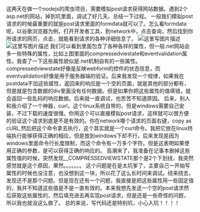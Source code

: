 这两天在做一个nodejs的爬虫项目，需要模拟post请求获得网站数据。遇到2个asp.net的网站，掉到坑里面，调试了好几天。总结一下过程。
一般我们模拟post请求的时候最重要的就是post请求里面的formdata就可以了。怎么看formdata呢，以谷歌浏览器为例，打开开发者工具，到network中，点击查询，然后找到你所请求的网页，点击，就能看到请求的各种详细信息了。
![这里写图片描述](http://img.blog.csdn.net/20160425164929447)
![这里写图片描述](http://img.blog.csdn.net/20160425164913259)
我们可以看到里面包含了各种各样的属性，但一般.net网站会多一些特殊的属性，比如上图里面的compressedviestate和eventvalidation属性。我查了一下这些属性貌似是.net机制自有的一些属性。compressedviewstate好像是反映webform的控件的状态信息，而eventvalidation好像是用于服务器端的验证。后来我发现一个规律，如果我在postdata不加这些属性，返回来的响应是一个空的页面，就是其他的部分都有，但是就是包含数据的div里面没有任何数据。但是如果你把这些属性的值填错，就会返回一些乱码的响应数据。后来就一直调试，也苦苦不知道原因。
后来，别人和我介绍了一个神器，curl，这个linux系统自带的，但是windows需要自己安装，不过下载的速度很慢。你用这个可以直接模拟post请求，这样就可以很方便的验证这个请求到底是不是有效的。你在network哪个请求的页面右键，copy as cURL,然后把这个命令拿去执行，这个其实就是一个curl命令。我把它放在linux终端执行能够获得正确的相应，但是放到windows下却不行，后来发现是因为windows里面命令行长度限制，而这个命令有一万多个字符。但是这表明如果使用正确的参数，是可以获得正确的响应的。
高潮来了，我准备在记事本删掉这些属性值的时候，突然发现__COMPRESSEDVIEWSTATE那个是2个下划线，我突然感觉就是这个原因，果然。。。。。。。
这个问题是在是太坑爹了，主要自己一开始写属性的时候也没注意，也没想到这一块，所以花了这么长时间来调试。绕来绕去，发现还不是那个问题。但是现在还有一个问题，我直接是把这些属性用一些固定值的，我并不知道这些值是不是一直有效的。本来我想先发送一个空的post请求然后获取这些属性的，然后填充进去再实现post请求，但是还是一些奇怪的问题，所以我也就没这么做了。
总的来说，写代码还是特别坑，小心入坑！！！！